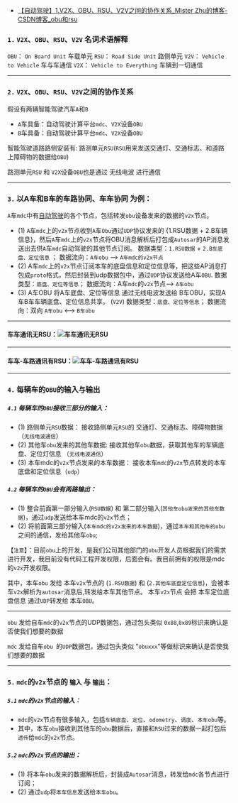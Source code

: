 - [【自动驾驶】1.V2X、OBU、RSU、V2V之间的协作关系_Mister Zhu的博客-CSDN博客_obu和rsu](https://blog.csdn.net/u011754972/article/details/116239660)

### `1.` `V2X`、`OBU`、`RSU`、`V2V` 名词术语解释

`OBU`： `On Board Unit` 车载单元
`RSU`： `Road Side Unit` 路侧单元
`V2V`： `Vehicle to Vehicle` 车与车通信
`V2X`： `Vehicle to Everything` 车辆到一切通信

------

### `2.` `V2X`、`OBU`、`RSU`、`V2V`之间的协作关系

假设有两辆智能驾驶汽车`A`和`B`

- `A`车具备：自动驾驶计算平台`mdc`、`V2X`设备`OBU`
- `B`车具备：自动驾驶计算平台`mdc`、`V2X`设备`OBU`

智能驾驶道路路侧安装有: 路测单元`RSU`(`RSU`用来发送交通灯、交通标志、和道路上障碍物的数据给`OBU`)

路测单元`RSU` 和 `V2X`设备`OBU`也是通过 无线电波 进行通信

------

### `3.` 以A车和B车的车路协同、车车协同 为例：

`A`车`mdc`中有[自动驾驶](https://so.csdn.net/so/search?q=自动驾驶&spm=1001.2101.3001.7020)的各个节点，包括转发`obu`设备发来的数据的`v2x`节点。

- (1) `A`车`mdc`上的`v2x`节点收到`A`车`Obu`通过`UDP`协议发来的 {1.RSU数据 + 2.B车辆信息}，然后`A`车`mdc`上的`v2x`节点将OBU消息解析后打包成`Autosar`的AP消息发送出去供`A`车`mdc`自动驾驶的其他节点订阅。
  数据类型：`1.RSU数据` + `2.B车底盘、定位信息` ；
  数据流向：`A车obu` --> `A车mdc的v2x节点`
- (2) A车`mdc`上的`v2x`节点订阅本车的底盘信息和定位信息等，把这些AP消息打包成`proto`格式，然后封装到udp数据包中，通过`UDP`协议发送给A车`OBU`.
  数据类型：`底盘、定位等信息`；
  数据流向：A车`mdc`的`v2x`节点–> `A车obu`
- (3) A车OBU 将A车底盘、定位等信息 通过无线电波发送给 B车OBU，实现A车B车车辆底盘、定位信息共享。 (`V2V`)
  数据类型：`底盘、定位等信息`；
  数据流向：双向 `A车obu` <–> `B车obu`

------

#### 车车通讯无RSU：![车车通讯无RSU](https://img-blog.csdnimg.cn/2021052710052496.JPG#pic_center)

------

#### 车车-车路通讯有RSU：![车车-车路通讯有RSU](https://img-blog.csdnimg.cn/20210527100611744.JPG?x-oss-process=image/watermark,type_ZmFuZ3poZW5naGVpdGk,shadow_10,text_aHR0cHM6Ly9ibG9nLmNzZG4ubmV0L3UwMTE3NTQ5NzI=,size_16,color_FFFFFF,t_70#pic_center)

------

### `4.` 每辆车的`OBU`的输入与输出

##### `4.1` 每辆车的`OBU`接收三部分的输入：

- (1) 路侧单元`RSU`数据：
  接收路侧单元`RSU`的 交通灯、交通标志、障碍物数据 （`无线电波通信`）
- (2) 其他车`obu`发来的其他车数据:
  接收其他车`obu`数据，获取其他车的车辆底盘、定位灯信息 （`无线电波通信`）
- (3) 本车mdc的`v2x`节点发来的本车数据：
  接收本车`mdc`的`v2x`节点转发的本车底盘和定位信息（`udp`）

##### `4.2` 每辆车的`OBU`会有两路输出：

- (1) 整合前面第一部分输入(`RSU数据`) 和 第二部分输入(`其他车obu发来的其他车数据`)，通过`udp`发送给本车mdc的`v2x`节点；
- (2) 将前面第三部分输入(`本车mdc的v2x发来的本车数据`)，通过`本车和其他车的obu`之间的通信，发给其他车`obu`;

【`注意`】：目前`obu`上的开发，是我们公司其他部门的`obu`开发人员根据我们的需求进行开发，我目前没有代码工程开发权限，后面会有。我目前拥有的权限是mdc的`v2x`开发权限。

其中，本车`obu` 发给 本车`v2x`节点的 (`1.RSU数据`) 和 (`2.其他车底盘定位信息`)，会被本车`v2x`解析为`autosar`消息后,转发给本车其他节点。
本车`v2x`节点 会把 本车定位底盘信息 通过`UDP`转发给 本车`OBU`。

------

`obu` 发给自车`mdc`的`v2x`节点的UDP数据包，通过包头类似 `0x88`,`0x89`标识来确认是否使我们想要的数据

`mdc` 发给自车`obu `的`UDP`数据包，通过包头类似 "`obuxxx`"等做标识来确认是否使我们想要的数据

------

### `5.` `mdc`的`v2x`节点的 `输入` 与 `输出`：

##### `5.1` `mdc`的`v2x`节点的输入：

- `mdc`的`v2x`节点有很多输入，包括`车辆底盘`、`定位`、`odometry`、`调度`、`本车obu`等。
- 其中，本车`obu`接收到其他车的`obu`数据后，直接和`RSU`过来的数据一起打包后`透传`给`mdc`的`v2x`节点。

##### `5.2` `mdc`的`v2x`节点的输出：

- (1) 将本车`obu`发来的数据解析后，封装成`Autosar`消息，转发给`mdc`各节点进行订阅；
- (2) 通过`udp`将`本车信息`发送给`本车obu`。